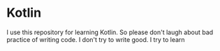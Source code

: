 # Kotlin
I use this repository for learning Kotlin. So please don't laugh about bad practice of writing code. I don't try to write good. I try to learn
